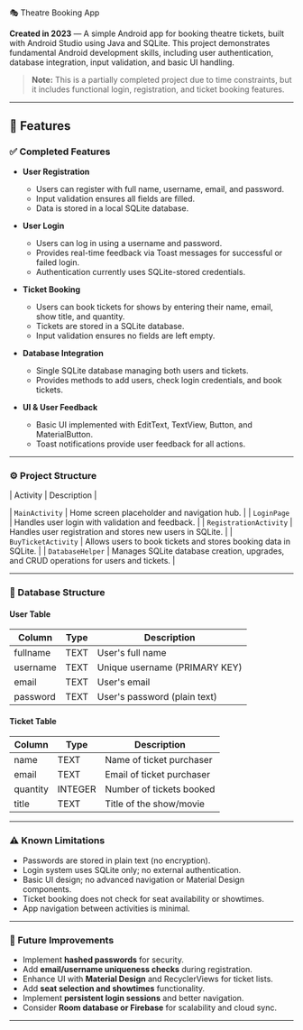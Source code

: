 🎭 Theatre Booking App

**Created in 2023** — A simple Android app for booking theatre tickets, built with Android Studio using Java and SQLite. This project demonstrates fundamental Android development skills, including user authentication, database integration, input validation, and basic UI handling.  

> **Note:** This is a partially completed project due to time constraints, but it includes functional login, registration, and ticket booking features.

---

## 📝 Features

### ✅ Completed Features
- **User Registration**
  - Users can register with full name, username, email, and password.
  - Input validation ensures all fields are filled.
  - Data is stored in a local SQLite database.

- **User Login**
  - Users can log in using a username and password.
  - Provides real-time feedback via Toast messages for successful or failed login.
  - Authentication currently uses SQLite-stored credentials.

- **Ticket Booking**
  - Users can book tickets for shows by entering their name, email, show title, and quantity.
  - Tickets are stored in a SQLite database.
  - Input validation ensures no fields are left empty.

- **Database Integration**
  - Single SQLite database managing both users and tickets.
  - Provides methods to add users, check login credentials, and book tickets.

- **UI & User Feedback**
  - Basic UI implemented with EditText, TextView, Button, and MaterialButton.
  - Toast notifications provide user feedback for all actions.

---

### ⚙️ Project Structure

| Activity | Description |

| `MainActivity` | Home screen placeholder and navigation hub. |
| `LoginPage` | Handles user login with validation and feedback. |
| `RegistrationActivity` | Handles user registration and stores new users in SQLite. |
| `BuyTicketActivity` | Allows users to book tickets and stores booking data in SQLite. |
| `DatabaseHelper` | Manages SQLite database creation, upgrades, and CRUD operations for users and tickets. |

---

### 🧩 Database Structure

#### **User Table**
| Column   | Type  | Description                    |
|----------|-------|--------------------------------|
| fullname | TEXT  | User's full name               |
| username | TEXT  | Unique username (PRIMARY KEY)  |
| email    | TEXT  | User's email                   |
| password | TEXT  | User's password (plain text)   |

#### **Ticket Table**
| Column   | Type    | Description                     |
|----------|---------|---------------------------------|
| name     | TEXT    | Name of ticket purchaser        |
| email    | TEXT    | Email of ticket purchaser       |
| quantity | INTEGER | Number of tickets booked        |
| title    | TEXT    | Title of the show/movie         |

---

### ⚠️ Known Limitations
- Passwords are stored in plain text (no encryption).  
- Login system uses SQLite only; no external authentication.  
- Basic UI design; no advanced navigation or Material Design components.  
- Ticket booking does not check for seat availability or showtimes.  
- App navigation between activities is minimal.  

---

### 🚀 Future Improvements
- Implement **hashed passwords** for security.  
- Add **email/username uniqueness checks** during registration.  
- Enhance UI with **Material Design** and RecyclerViews for ticket lists.  
- Add **seat selection and showtimes** functionality.  
- Implement **persistent login sessions** and better navigation.  
- Consider **Room database or Firebase** for scalability and cloud sync.  

---